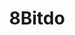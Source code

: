 ---
title: 8Bitdo
slug: 8bitdo
logo: '<path d="m27.3684211 27.3106618-2.1052632-2.1139706c-1.0526316 0-1.0526316-1.0569853 0-1.0569853 6.3157895-1.0569853 10.5263158-5.2849265 10.5263158-10.569853 0-6.34191172-7.3684211-10.5698529-16.8421053-10.5698529-11.57894735 0-17.89473682 5.28492647-17.89473682 12.6838235 0 5.2849265 3.15789474 9.5128677 8.42105263 14.7977941l2.10526319 1.0569853s0 1.0569853-1.0526316 1.0569853c-6.31578948 1.0569853-10.5263158 5.2849265-10.5263158 11.6268383 0 7.398897 7.36842105 12.6838235 16.8421053 12.6838235 11.5789473 0 18.9473684-6.3419118 18.9473684-14.7977941 0-5.2849265-2.1052632-9.5128677-8.4210526-14.7977941zm172.6315789 10.5698529c0-12.6838235-8.421053-19.0257353-16.842105-19.0257353-9.473684 0-17.894737 6.3419118-17.894737 19.0257353s8.421053 19.0257353 17.894737 19.0257353c8.421052 0 16.842105-6.3419118 16.842105-19.0257353zm-181.0526316-32.76654411c3.1578948 0 5.2631579 3.17095588 5.2631579 9.51286761 0 6.3419118 0 8.4558824-1.0526316 8.4558824-1.0526315 0-1.0526315 0-1.0526315-1.0569853l-4.2105264-3.1709559c-3.1578947-3.1709559-4.2105263-5.2849265-4.2105263-8.4558823 0-3.17095592 2.1052632-5.28492651 5.2631579-5.28492651zm-1.0526316 49.67830881c-4.2105263 0-6.3157894-5.2849265-6.3157894-12.6838235 0-5.2849265 1.0526315-8.4558824 2.1052631-8.4558824 0 0 1.0526316 1.0569853 1.0526316 1.0569853 6.3157895 6.3419118 8.4210526 8.4558824 8.4210526 12.6838236 0 4.2279411-2.1052631 7.398897-5.2631579 7.398897zm22.1052632-7.398897c0 4.2279411-2.1052632 5.2849264-3.1578947 6.3419117-1.0526316 0-1.0526316 0-1.0526316 1.0569853s0 1.0569853 1.0526316 1.0569853h21.0526315c12.631579 0 17.8947369-5.2849265 17.8947369-13.7408088 0-8.4558824-5.2631579-12.6838235-13.6842105-12.6838235-1.0526316 0-1.0526316 0-1.0526316 0 0-1.0569853 0-1.0569853 1.0526316-1.0569853 8.4210526 0 12.6315789-4.2279412 12.6315789-11.6268383 0-8.45588233-6.3157895-12.68382351-15.7894737-12.68382351h-22.1052631c-1.0526316 0-1.0526316 0-1.0526316 1.0569853 0 1.05698529 0 1.05698529 1.0526316 1.05698529 1.0526315 1.0569853 3.1578947 2.11397059 3.1578947 6.34191172zm14.7368421-41.22242652c4.2105263 0 5.2631579 4.22794122 5.2631579 10.56985292 0 7.3988971-1.0526316 11.6268383-5.2631579 11.6268383 0 0-1.0526316-1.0569853-1.0526316-1.0569853v-20.08272062c0-1.0569853 1.0526316-1.0569853 1.0526316-1.0569853zm0 47.56433822s-1.0526316-1.0569853-1.0526316-1.0569853v-21.1397059c0-1.0569853 1.0526316-1.0569853 1.0526316-1.0569853 4.2105263 0 6.3157895 4.2279412 6.3157895 11.6268383 0 6.3419117-2.1052632 11.6268382-6.3157895 11.6268382zm31.5789474-33.8235294c5.2631579 0 8.4210526-3.1709559 8.4210526-7.3988971 0-5.28492642-3.1578947-8.45588231-8.4210526-8.45588231-4.2105263 0-7.3684211 3.17095589-7.3684211 8.45588231 0 4.2279412 3.1578948 7.3988971 7.3684211 7.3988971zm32.6315785 25.3676471c-1.052631 0-1.052631 0-1.052631 1.0569853s-1.052632 2.1139705-2.105263 2.1139705c-2.105263 0-2.105263-1.0569852-2.105263-3.1709558v-22.1966912h4.210526c1.052631 0 1.052631-1.0569853 1.052631-1.0569853v-1.0569853c0-1.0569853 0-1.0569853-1.052631-1.0569853h-4.210526v-10.56985294c0-1.05698529-1.052632-1.05698529-1.052632-1.05698529h-1.052632-1.052631c-2.105263 5.28492643-7.368421 9.51286763-12.6315792 11.62683823-1.0526315 1.0569853-1.0526315 1.0569853-1.0526315 1.0569853v1.0569853s1.0526315 1.0569853 1.0526315 1.0569853h1.0526316v23.2536765c0 6.3419117 4.2105266 10.5698529 10.5263156 10.5698529 6.31579 0 10.526316-4.2279412 10.526316-10.5698529 0-1.0569853 0-1.0569853-1.052632-1.0569853zm-22.1052627 8.4558823c-2.1052632-1.0569853-2.1052632-2.1139706-2.1052632-6.3419117v-24.3106618c0-1.0569853-1.0526316-2.1139706-2.1052632-1.0569853-4.2105263 1.0569853-10.5263157 1.0569853-14.7368421 1.0569853-1.0526315 0-1.0526315 1.0569853-1.0526315 1.0569853v1.0569853s0 1.0569853 1.0526315 1.0569853c1.0526316 0 2.1052632 1.0569853 2.1052632 5.2849264v15.8547795c0 3.1709558-1.0526316 5.2849264-3.1578947 6.3419117v1.0569853s0 1.0569853 1.0526315 1.0569853h18.9473685s1.0526315-1.0569853 1.0526315-1.0569853c0-1.0569853-1.0526315-1.0569853-1.0526315-1.0569853zm25.2631577-49.67830881c-1.052631 0-2.105263 0-2.105263 1.0569853 0 1.05698529 1.052632 1.05698529 1.052632 1.05698529 2.105263 1.0569853 3.157894 2.11397059 3.157894 6.34191172v34.8805148c0 4.2279411-1.052631 5.2849264-3.157894 6.3419117 0 0-1.052632 0-1.052632 1.0569853s1.052632 1.0569853 2.105263 1.0569853h20c11.578948 0 21.052632-9.5128676 21.052632-26.4246323 0-15.8547795-9.473684-25.36764711-21.052632-25.36764711zm25.263158 25.36764711c0 17.96875-2.105263 24.3106617-7.368421 24.3106617-1.052632 0-1.052632-1.0569853-1.052632-1.0569853v-45.45036762c0-1.0569853 0-1.0569853 1.052632-1.0569853 5.263158 0 7.368421 6.34191172 7.368421 23.25367652zm35.789474 25.367647c-2.105263 0-3.157895-2.1139706-3.157895-16.9117647s1.052632-16.9117647 3.157895-16.9117647 3.157894 2.1139706 3.157894 16.9117647-1.052631 16.9117647-3.157894 16.9117647z" />'
---